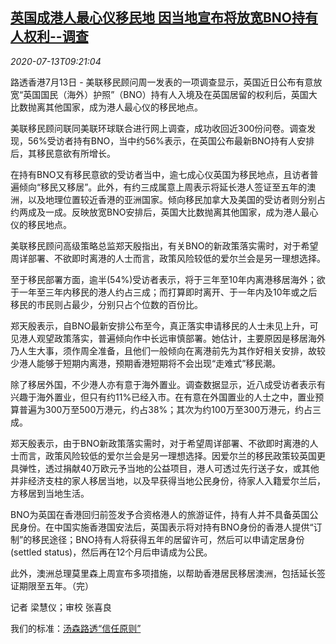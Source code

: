 <!--1594635798000-->
[英国成港人最心仪移民地 因当地宣布将放宽BNO持有人权利--调查](https://cn.reuters.com/article/hk-uk-bno-immigration-0713-idCNKCS24E0Z8)
------

<div><i>2020-07-13T09:21:04</i></div><div class="StandardArticleBody_body"><p>路透香港7月13日 - 美联移民顾问周一发表的一项调查显示，英国近日公布有意放宽“英国国民（海外）护照”（BNO）持有人入境及在英国居留的权利后，英国大比数抛离其他国家，成为港人最心仪的移民地点。 </p><p>美联移民顾问联同美联环球联合进行网上调查，成功收回近300份问卷。调查发现，56%受访者持有BNO，当中约56%表示，在英国公布最新BNO持有人安排后，其移民意欲有所增长。 </p><p>在持有BNO又有移民意欲的受访者当中，逾七成心仪英国为移民地点，且访者普遍倾向“移民又移居”。此外，有约三成属意上周表示将延长港人签证至五年的澳洲，以及地理位置较近香港的亚洲国家。倾向移民加拿大及美国的受访者则分别占约两成及一成。反映放宽BNO安排后，英国大比数抛离其他国家，成为港人最心仪的移民地点。 </p><p>美联移民顾问高级策略总监郑天殷指出，有关BNO的新政策落实需时，对于希望周详部署、不欲即时离港的人士而言，政策风险较低的爱尔兰会是另一理想选择。 </p><p>至于移民部署方面，逾半(54%)受访者表示，将于三年至10年内离港移居海外；欲于一年至三年内移民的港人约占三成；而打算即时离开、于一年内及10年或之后移民的市民则占最少，分别只占个位数的百份比。 </p><p>郑天殷表示，自BNO最新安排公布至今，真正落实申请移民的人士未见上升，可见港人观望政策落实，普遍倾向作中长远审慎部署。她估计，主要原因是移居海外乃人生大事，须作周全准备，且他们一般倾向在离港前先为其作好相关安排，故较少港人能够于短期内离港，预期香港短期将不会出现“走难式”移民潮。 </p><p>除了移居外国，不少港人亦有意于海外置业。调查数据显示，近八成受访者表示有兴趣于海外置业，但只有约11%已经入市。在有意在外国置业的人士之中，置业预算普遍为300万至500万港元，约占38%；其次为约100万至300万港元，约占三成。 </p><p>郑天殷表示，由于BNO新政策落实需时，对于希望周详部署、不欲即时离港的人士而言，政策风险较低的爱尔兰会是另一理想选择。因爱尔兰的移民政策较英国更具弹性，透过捐献40万欧元予当地的公益项目，港人可透过先行送子女，或其他并非经济支柱的家人移居当地，以及早获得当地公民身份，待家人入籍爱尔兰后，方移居到当地生活。 </p><p>BNO为英国在香港回归前签发予合资格港人的旅游证件，持有人并不具备英国公民身份。在中国实施香港国安法后，英国表示将对持有BNO身份的香港人提供“订制”的移民途径；BNO持有人将获得五年的居留许可，然后可以申请定居身份(settled status)，然后再在12个月后申请成为公民。 </p><p>此外，澳洲总理莫里森上周宣布多项措施，以帮助香港居民移居澳洲，包括延长签证期限至五年。（完）  </p><div class="Attribution_container"><div class="Attribution_attribution"><p class="Attribution_content">记者 梁慧仪；审校 张喜良 </p></div></div><div class="StandardArticleBody_trustBadgeContainer"><span class="StandardArticleBody_trustBadgeTitle">我们的标准：</span><span class="trustBadgeUrl"><a href="https://www.thomsonreuters.cn/content/dam/openweb/documents/pdf/china/brochures/about-us-1.pdf">汤森路透“信任原则”</a></span></div></div>
